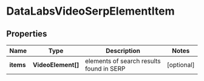 # DataLabsVideoSerpElementItem

## Properties

| Name | Type | Description | Notes |
|------------ | ------------- | ------------- | -------------|
**items** | **VideoElement[]** | elements of search results found in SERP |[optional]|